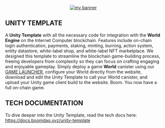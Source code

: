 <p align="center">
  <a href="logo" target="_blank" rel="noreferrer"><img src="https://github.com/BoomDAO/game-launcher/assets/29381374/875537bb-f9d4-4594-84e0-a7375ce46213" alt="my banner"></a>
</p>

## UNITY TEMPLATE

A **Unity Template** with all the necessary code for integration with the **World Engine** on the Internet Computer blockchain. Features include on-chain login authentication, payments, staking, minting, burning, action system, entity datastore, white-label shop, and white-label NFT marketplace. We designed this template to streamline the blockchain game-building process, freeing developers from complexity so they can focus on crafting engaging and enjoyable gameplay. Simply deploy a game **World** canister using our [GAME LAUNCHER](launcher.boomdao.xyz), configure your World directly from the website, download and edit the Unity Template to call your World canister, and upload your Unity game client build to the website. Boom. You now have a full on-chain game.

## TECH DOCUMENTATION

To dive deeper into the Unity Template, read the tech docs here: https://docs.boomdao.xyz/unity-template
